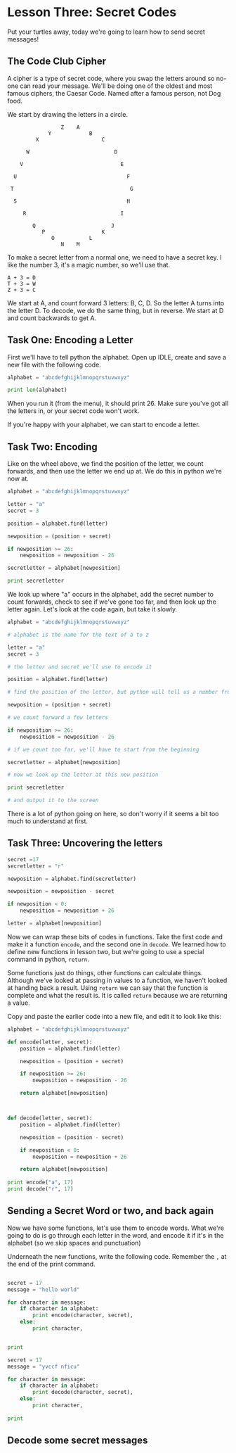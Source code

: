 # Lesson Three: Secret Codes

Put your turtles away, today we're going to learn how to send secret messages!

## The Code Club Cipher

A cipher is a type of secret code, where you swap the letters around so no-one can read your message. We'll be doing one of the oldest and most famous ciphers, the Caesar Code. Named after a famous person, not Dog food.

We start by drawing the letters in a circle.

```
                 Z    A 
             Y            B
         X                    C
                        
      W                           D
                        
    V                               E

  U                                   F
                        
 T                                     G
     
  S                                   H
      
     R                              I

        Q                        J
           P                  K
              O           L
                 N    M
```

To make a secret letter from a normal one, we need to have a secret key.
I like the number 3, it's a magic number, so we'll use that.

```
A + 3 = D
T + 3 = W
Z + 3 = C
```

We start at A, and count forward 3 letters: B, C, D. So the letter A turns into the letter D.
To decode, we do the same thing, but in reverse. We start at D and count backwards to get A.


## Task One: Encoding a Letter

First we'll have to tell python the alphabet. Open up IDLE, create and save a new file
with the following code.

```python
alphabet = "abcdefghijklmnopqrstuvwxyz"

print len(alphabet)
```

When you run it (from the menu), it should print 26. Make sure you've got all the letters in, or your secret code won't work.

If you're happy with your alphabet, we can start to encode a letter. 

## Task Two: Encoding

Like on the wheel above, we find the position of the letter, we count forwards, and then use the letter we end up at. We do this in python
we're now at.

```python
alphabet = "abcdefghijklmnopqrstuvwxyz"

letter = "a"
secret = 3

position = alphabet.find(letter)

newposition = (position + secret)

if newposition >= 26: 
    newposition = newposition - 26

secretletter = alphabet[newposition]

print secretletter
```

We look up where "a" occurs in the alphabet, add the secret number to count forwards, check to see if we've gone too far,
and then look up the letter again. Let's look at the code again, but take it slowly.
```python
alphabet = "abcdefghijklmnopqrstuvwxyz"

# alphabet is the name for the text of a to z

letter = "a"
secret = 3

# the letter and secret we'll use to encode it

position = alphabet.find(letter)

# find the position of the letter, but python will tell us a number from 0 to 25

newposition = (position + secret)

# we count forward a few letters

if newposition >= 26: 
    newposition = newposition - 26

# if we count too far, we'll have to start from the beginning

secretletter = alphabet[newposition]

# now we look up the letter at this new position

print secretletter

# and output it to the screen
```

There is a lot of python going on here, so don't worry if it seems a bit too much to understand at first.

## Task Three: Uncovering the letters 
```python
secret =17
secretletter = "r"

newposition = alphabet.find(secretletter)

newposition = newposition - secret

if newposition < 0:
    newposition = newposition + 26

letter = alphabet[newposition]
```

Now we can wrap these bits of codes in functions. Take the first code and make it a function `encode`, and the second one in `decode`. We learned how to define new functions in lesson two, but we're going to use a special command in python, `return`.

Some functions just do things, other functions can calculate things. Although we've looked at passing in values to a function, we haven't looked at handing back a result. Using `return` we can say that the function is complete and what the result is. It is called `return` because we are returning a value.

Copy and paste the earlier code into a new file, and edit it to look like this:

```python
alphabet = "abcdefghijklmnopqrstuvwxyz"

def encode(letter, secret):
    position = alphabet.find(letter)

    newposition = (position + secret)

    if newposition >= 26: 
        newposition = newposition - 26

    return alphabet[newposition]



def decode(letter, secret):
    position = alphabet.find(letter)

    newposition = (position - secret)

    if newposition < 0: 
        newposition = newposition + 26

    return alphabet[newposition]
    
print encode("a", 17)
print decode("r", 17)
```


## Sending a Secret Word or two, and back again

Now we have some functions, let's use them to encode words. What we're going to do is go through each letter in the word, and encode
it if it's in the alphabet (so we skip spaces and punctuation)

Underneath the new functions, write the following code. Remember the `,` at the end of the print command.

```python

secret = 17
message = "hello world"

for character in message:
    if character in alphabet:
        print encode(character, secret),
    else:
        print character,


print 

secret = 17
message = "yvccf nficu"

for character in message:
    if character in alphabet:
        print decode(character, secret),
    else:
        print character,
        
print
```

## Decode some secret messages


